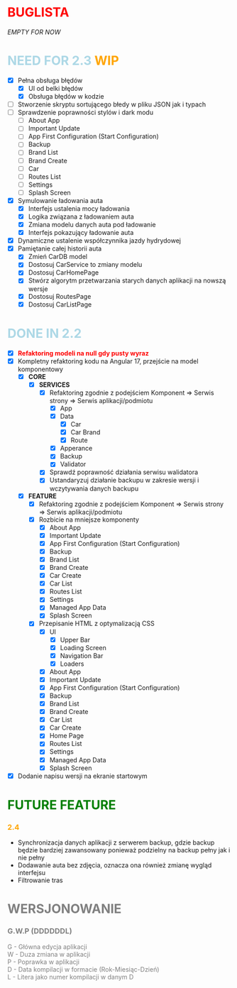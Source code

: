 # <r>BUGLISTA
*EMPTY FOR NOW*

# <lb>NEED FOR 2.3 <o>**WIP**</o>
- [x] Pełna obsługa błędów
    - [x] UI od belki błędów
    - [x] Obsługa błędów w kodzie
- [ ] Stworzenie skryptu sortującego błedy w pliku JSON jak i typach
- [ ] Sprawdzenie poprawności stylów i dark modu
    - [ ] About App
    - [ ] Important Update
    - [ ] App First Configuration (Start Configuration)
    - [ ] Backup
    - [ ] Brand List
    - [ ] Brand Create
    - [ ] Car 
    - [ ] Routes List
    - [ ] Settings
    - [ ] Splash Screen
- [x] Symulowanie ładowania auta
    - [x] Interfejs ustalenia mocy ładowania
    - [x] Logika związana z ładowaniem auta
    - [x] Zmiana modelu danych auta pod ładowanie
    - [x] Interfejs pokazujący ładowanie auta
- [x] Dynamiczne ustalenie współczynnika jazdy hydrydowej
- [x] Pamiętanie całej historii auta
    - [x] Zmień CarDB model
    - [x] Dostosuj CarService to zmiany modelu
    - [x] Dostosuj CarHomePage
    - [x] Stwórz algorytm przetwarzania starych danych aplikacji na nowszą wersje
    - [x] Dostosuj RoutesPage
    - [x] Dostosuj CarListPage

# <lb>DONE IN 2.2

- [x] <r>**Refaktoring modeli na null gdy pusty wyraz** </r>
- [x] Kompletny refaktoring kodu na Angular 17, przejście na model komponentowy
    - [x] **CORE**
        - [x] **SERVICES**
            - [x] Refaktoring zgodnie z podejściem 
                    Komponent => Serwis strony => Serwis aplikacji/podmiotu
                - [x] App 
                - [x] Data
                    - [x] Car 
                    - [x] Car Brand
                    - [x] Route
                - [x] Apperance
                - [x] Backup
                - [x] Validator 
            - [x] Sprawdź poprawność działania serwisu walidatora
            - [x] Ustandaryzuj działanie backupu w zakresie wersji i wczytywania danych backupu
    - [x] **FEATURE**
        - [x] Refaktoring zgodnie z podejściem 
                Komponent => Serwis strony => Serwis aplikacji/podmiotu
        - [x] Rozbicie na mniejsze komponenty
            - [x] About App
            - [x] Important Update
            - [x] App First Configuration (Start Configuration)
            - [x] Backup
            - [x] Brand List
            - [x] Brand Create
            - [x] Car Create
            - [x] Car List 
            - [x] Routes List
            - [x] Settings
            - [x] Managed App Data
            - [x] Splash Screen
        - [x] Przepisanie HTML z optymalizacją CSS
            - [x] UI
                - [x] Upper Bar
                - [x] Loading Screen
                - [x] Navigation Bar
                - [x] Loaders 
            - [x] About App
            - [x] Important Update
            - [x] App First Configuration (Start Configuration)
            - [x] Backup
            - [x] Brand List
            - [x] Brand Create
            - [x] Car List
            - [x] Car Create
            - [x] Home Page 
            - [x] Routes List
            - [x] Settings
            - [x] Managed App Data
            - [x] Splash Screen
- [x] Dodanie napisu wersji na ekranie startowym

# <g>FUTURE FEATURE

### <o>2.4
- Synchronizacja danych aplikacji z serwerem backup, gdzie backup będzie bardziej zawansowany ponieważ podzielny na backup pełny jak i nie pełny
- Dodawanie auta bez zdjęcia, oznacza ona również zmianę wygląd interfejsu
- Filtrowanie tras

# <gr>WERSJONOWANIE

### <gr>G.W.P (DDDDDDL)

<gr>G - Główna edycja aplikacji<br>
W - Duza zmiana w aplikacji<br>
P - Poprawka w aplikacji<br>
D - Data kompilacji w formacie (Rok-Miesiąc-Dzień)<br>
L - Litera jako numer kompilacji w danym D<br>

<style>
r { color: Red }
o { color: Orange }
g { color: Green }
lb { color: Lightblue }
gr { color: gray }
dg { color: DarkGreen }
db { color: Darkblue}
</style>
